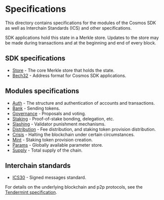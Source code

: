 # Specifications

This directory contains specifications for the modules of the Cosmos SDK as well as Interchain Standards (ICS) and other specifications.

SDK applications hold this state in a Merkle store. Updates to
the store may be made during transactions and at the beginning and end of every
block.

## SDK specifications

- [Store](./store) - The core Merkle store that holds the state.
- [Bech32](./addresses/bech32.md) - Address format for Cosmos SDK applications.

## Modules specifications

- [Auth](./auth) - The structure and authentication of accounts and transactions.
- [Bank](./bank) - Sending tokens.
- [Governance](./governance) - Proposals and voting.
- [Staking](./staking) - Proof-of-stake bonding, delegation, etc.
- [Slashing](./slashing) - Validator punishment mechanisms.
- [Distribution](./distribution) - Fee distribution, and staking token provision distribution.
- [Crisis](./crisis) - Halting the blockchain under certain circumstances.
- [Mint](./mint) - Staking token provision creation.
- [Params](./params) - Globally available parameter store.
- [Supply](./supply) - Total supply of the chain.

## Interchain standards

- [ICS30](./_ics/ics-030-signed-messages.md) - Signed messages standard.

For details on the underlying blockchain and p2p protocols, see
the [Tendermint specification](https://github.com/tendermint/tendermint/tree/master/docs/spec).
